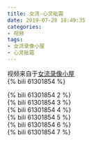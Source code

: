 ```yaml
---
title: 女流-心灵砒霜
date: 2019-07-28 18:49:35
categories:
- 视频
tags:
- 女流录像小屋
- 心灵砒霜
---
```

视频来自于<a href="https://space.bilibili.com/29418340/video" target="_blank">女流录像小屋</a><br/> 
{% bili 61301854 %}
<br/>
<!--more-->

{% bili 61301854 2 %}
<br/>
{% bili 61301854 3 %}
<br/>
{% bili 61301854 4 %}
<br/>
{% bili 61301854 5 %}
<br/>
{% bili 61301854 6 %}
<br/>
{% bili 61301854 7 %}
<br/>
